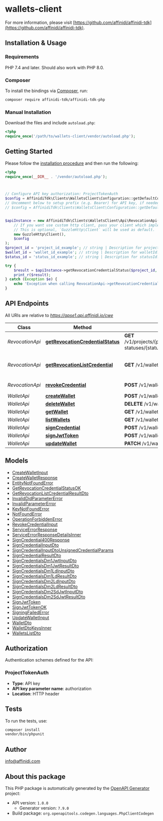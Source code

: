 # wallets-client


For more information, please visit [https://github.com/affinidi/affinidi-tdk](https://github.com/affinidi/affinidi-tdk).

## Installation & Usage

### Requirements

PHP 7.4 and later.
Should also work with PHP 8.0.

### Composer

To install the bindings via [Composer](https://getcomposer.org/), run:

```bash
composer require affinidi-tdk/affinidi-tdk-php
```

### Manual Installation

Download the files and include `autoload.php`:

```php
<?php
require_once('/path/to/wallets-client/vendor/autoload.php');
```

## Getting Started

Please follow the [installation procedure](#installation--usage) and then run the following:

```php
<?php
require_once(__DIR__ . '/vendor/autoload.php');



// Configure API key authorization: ProjectTokenAuth
$config = AffinidiTdk\Clients\WalletsClient\Configuration::getDefaultConfiguration()->setApiKey('authorization', 'YOUR_API_KEY');
// Uncomment below to setup prefix (e.g. Bearer) for API key, if needed
// $config = AffinidiTdk\Clients\WalletsClient\Configuration::getDefaultConfiguration()->setApiKeyPrefix('authorization', 'Bearer');


$apiInstance = new AffinidiTdk\Clients\WalletsClient\Api\RevocationApi(
    // If you want use custom http client, pass your client which implements `GuzzleHttp\ClientInterface`.
    // This is optional, `GuzzleHttp\Client` will be used as default.
    new GuzzleHttp\Client(),
    $config
);
$project_id = 'project_id_example'; // string | Description for projectId.
$wallet_id = 'wallet_id_example'; // string | Description for walletId.
$status_id = 'status_id_example'; // string | Description for statusId.

try {
    $result = $apiInstance->getRevocationCredentialStatus($project_id, $wallet_id, $status_id);
    print_r($result);
} catch (Exception $e) {
    echo 'Exception when calling RevocationApi->getRevocationCredentialStatus: ', $e->getMessage(), PHP_EOL;
}

```

## API Endpoints

All URIs are relative to *https://apse1.api.affinidi.io/cwe*

Class | Method | HTTP request | Description
------------ | ------------- | ------------- | -------------
*RevocationApi* | [**getRevocationCredentialStatus**](docs/Api/RevocationApi.md#getrevocationcredentialstatus) | **GET** /v1/projects/{projectId}/wallets/{walletId}/revocation-statuses/{statusId} | 
*RevocationApi* | [**getRevocationListCredential**](docs/Api/RevocationApi.md#getrevocationlistcredential) | **GET** /v1/wallets/{walletId}/revocation-list/{listId} | Return revocation list credential.
*RevocationApi* | [**revokeCredential**](docs/Api/RevocationApi.md#revokecredential) | **POST** /v1/wallets/{walletId}/revoke | Revoke Credential.
*WalletApi* | [**createWallet**](docs/Api/WalletApi.md#createwallet) | **POST** /v1/wallets | 
*WalletApi* | [**deleteWallet**](docs/Api/WalletApi.md#deletewallet) | **DELETE** /v1/wallets/{walletId} | 
*WalletApi* | [**getWallet**](docs/Api/WalletApi.md#getwallet) | **GET** /v1/wallets/{walletId} | 
*WalletApi* | [**listWallets**](docs/Api/WalletApi.md#listwallets) | **GET** /v1/wallets | 
*WalletApi* | [**signCredential**](docs/Api/WalletApi.md#signcredential) | **POST** /v1/wallets/{walletId}/sign-credential | 
*WalletApi* | [**signJwtToken**](docs/Api/WalletApi.md#signjwttoken) | **POST** /v1/wallets/{walletId}/sign-jwt | 
*WalletApi* | [**updateWallet**](docs/Api/WalletApi.md#updatewallet) | **PATCH** /v1/wallets/{walletId} | 

## Models

- [CreateWalletInput](docs/Model/CreateWalletInput.md)
- [CreateWalletResponse](docs/Model/CreateWalletResponse.md)
- [EntityNotFoundError](docs/Model/EntityNotFoundError.md)
- [GetRevocationCredentialStatusOK](docs/Model/GetRevocationCredentialStatusOK.md)
- [GetRevocationListCredentialResultDto](docs/Model/GetRevocationListCredentialResultDto.md)
- [InvalidDidParameterError](docs/Model/InvalidDidParameterError.md)
- [InvalidParameterError](docs/Model/InvalidParameterError.md)
- [KeyNotFoundError](docs/Model/KeyNotFoundError.md)
- [NotFoundError](docs/Model/NotFoundError.md)
- [OperationForbiddenError](docs/Model/OperationForbiddenError.md)
- [RevokeCredentialInput](docs/Model/RevokeCredentialInput.md)
- [ServiceErrorResponse](docs/Model/ServiceErrorResponse.md)
- [ServiceErrorResponseDetailsInner](docs/Model/ServiceErrorResponseDetailsInner.md)
- [SignCredential400Response](docs/Model/SignCredential400Response.md)
- [SignCredentialInputDto](docs/Model/SignCredentialInputDto.md)
- [SignCredentialInputDtoUnsignedCredentialParams](docs/Model/SignCredentialInputDtoUnsignedCredentialParams.md)
- [SignCredentialResultDto](docs/Model/SignCredentialResultDto.md)
- [SignCredentialsDm1JwtInputDto](docs/Model/SignCredentialsDm1JwtInputDto.md)
- [SignCredentialsDm1JwtResultDto](docs/Model/SignCredentialsDm1JwtResultDto.md)
- [SignCredentialsDm1LdInputDto](docs/Model/SignCredentialsDm1LdInputDto.md)
- [SignCredentialsDm1LdResultDto](docs/Model/SignCredentialsDm1LdResultDto.md)
- [SignCredentialsDm2LdInputDto](docs/Model/SignCredentialsDm2LdInputDto.md)
- [SignCredentialsDm2LdResultDto](docs/Model/SignCredentialsDm2LdResultDto.md)
- [SignCredentialsDm2SdJwtInputDto](docs/Model/SignCredentialsDm2SdJwtInputDto.md)
- [SignCredentialsDm2SdJwtResultDto](docs/Model/SignCredentialsDm2SdJwtResultDto.md)
- [SignJwtToken](docs/Model/SignJwtToken.md)
- [SignJwtTokenOK](docs/Model/SignJwtTokenOK.md)
- [SigningFailedError](docs/Model/SigningFailedError.md)
- [UpdateWalletInput](docs/Model/UpdateWalletInput.md)
- [WalletDto](docs/Model/WalletDto.md)
- [WalletDtoKeysInner](docs/Model/WalletDtoKeysInner.md)
- [WalletsListDto](docs/Model/WalletsListDto.md)

## Authorization

Authentication schemes defined for the API:
### ProjectTokenAuth

- **Type**: API key
- **API key parameter name**: authorization
- **Location**: HTTP header


## Tests

To run the tests, use:

```bash
composer install
vendor/bin/phpunit
```

## Author

info@affinidi.com

## About this package

This PHP package is automatically generated by the [OpenAPI Generator](https://openapi-generator.tech) project:

- API version: `1.0.0`
    - Generator version: `7.9.0`
- Build package: `org.openapitools.codegen.languages.PhpClientCodegen`
